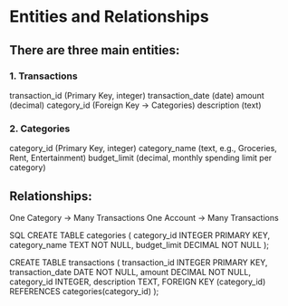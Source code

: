 # Entities and Relationships
## There are three main entities:

### 1. Transactions

transaction_id (Primary Key, integer)
transaction_date (date)
amount (decimal)
category_id (Foreign Key → Categories)
description (text)

### 2. Categories

category_id (Primary Key, integer)
category_name (text, e.g., Groceries, Rent, Entertainment)
budget_limit (decimal, monthly spending limit per category)


## Relationships:

One Category → Many Transactions
One Account → Many Transactions

SQL
CREATE TABLE categories (
    category_id INTEGER PRIMARY KEY,
    category_name TEXT NOT NULL,
    budget_limit DECIMAL NOT NULL
);

CREATE TABLE transactions (
    transaction_id INTEGER PRIMARY KEY,
    transaction_date DATE NOT NULL,
    amount DECIMAL NOT NULL,
    category_id INTEGER,
    description TEXT,
    FOREIGN KEY (category_id) REFERENCES categories(category_id)
);


